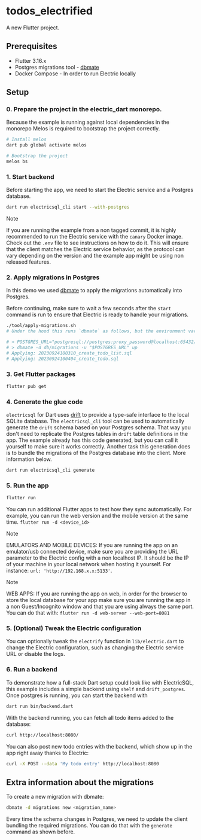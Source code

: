 # todos_electrified

A new Flutter project.

## Prerequisites

* Flutter 3.16.x
* Postgres migrations tool - [dbmate](https://github.com/amacneil/dbmate/releases)
* Docker Compose - In order to run Electric locally


## Setup

### 0. Prepare the project in the electric_dart monorepo.

Because the example is running against local dependencies in the monorepo Melos is required to bootstrap the project correctly.

```sh
# Install melos
dart pub global activate melos

# Bootstrap the project
melos bs
```

### 1. Start backend

Before starting the app, we need to start the Electric service and a Postgres database.


```sh
dart run electricsql_cli start --with-postgres
```
> [!NOTE]  
> If you are running the example from a non tagged commit, it is highly recommended to run the Electric service with the `canary` Docker image. Check out the `.env` file to see instructions on how to do it. This will ensure that the client matches the Electric service behavior, as the protocol can vary depending on the version and the example app might be using non released features.

### 2. Apply migrations in Postgres

In this demo we used [dbmate](https://github.com/amacneil/dbmate) to apply the migrations automatically into Postgres.

Before continuing, make sure to wait a few seconds after the `start` command is run to ensure that Electric is ready to handle your migrations.

```sh
./tool/apply-migrations.sh 
# Under the hood this runs `dbmate` as follows, but the environment variables are automatically configured by the CLI

# > POSTGRES_URL="postgresql://postgres:proxy_password@localhost:65432/{dbname}?sslmode=disable"
# > dbmate -d db/migrations -u "$POSTGRES_URL" up
# Applying: 20230924100310_create_todo_list.sql
# Applying: 20230924100404_create_todo.sql
```

### 3. Get Flutter packages
    
```sh
flutter pub get
```

### 4. Generate the glue code

`electricsql` for Dart uses [drift](https://pub.dev/packages/drift) to provide a type-safe interface to the local SQLite database.
The `electricsql_cli` tool can be used to automatically generate the `drift` schema based on your Postgres schema. That way you don't need to replicate the Postgres tables in `drift` table definitions in the app. The example already has this code generated, but you can call it yourself to make sure it works correctly.
Another task this generation does is to bundle the migrations of the Postgres database into the client. More information below.

```sh
dart run electricsql_cli generate
```

### 5. Run the app

```sh
flutter run
```

You can run additional Flutter apps to test how they sync automatically. For example, you can run the web version and the mobile version at the same time. `flutter run -d <device_id>`

> [!NOTE]  
> EMULATORS AND MOBILE DEVICES: If you are running the app on an emulator/usb connected device, make sure you are providing the URL parameter to the Electric config with a non localhost IP. It should be the IP of your machine in your local network when hosting it yourself. For instance: `url: 'http://192.168.x.x:5133'`.


> [!NOTE]  
> WEB APPS: If you are running the app on web, in order for the browser to store the local database for your app make sure you are running the app in a non Guest/Incognito window and that you are using always the same port. You can do that with: `flutter run -d web-server --web-port=8081`

### 5. (Optional) Tweak the Electric configuration

You can optionally tweak the `electrify` function in `lib/electric.dart` to change the Electric configuration, such as changing the Electric service URL or disable the logs.


### 6. Run a backend

To demonstrate how a full-stack Dart setup could look like with ElectricSQL,
this example includes a simple backend using `shelf` and `drift_postgres`.
Once postgres is running, you can start the backend with

```sh
dart run bin/backend.dart
```

With the backend running, you can fetch all todo items added to the database:

```sh
curl http://localhost:8080/

```

You can also post new todo entries with the backend, which show up in the app
right away thanks to Electric:

```sh
curl -X POST --data 'My todo entry' http://localhost:8080
```



## Extra information about the migrations

To create a new migration with dbmate:
```sh
dbmate -d migrations new <migration_name>
```

Every time the schema changes in Postgres, we need to update the client bundling the required migrations. You can do that with the `generate` command as shown before.